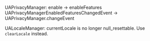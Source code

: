 UAPrivacyManager:
 enable -> enableFeatures
 UAPrivacyManagerEnabledFeaturesChangedEvent -> UAPrivacyManager.changeEvent

UALocaleManager:
  currentLocale is no longer null_resettable. Use `clearLocale` instead.


